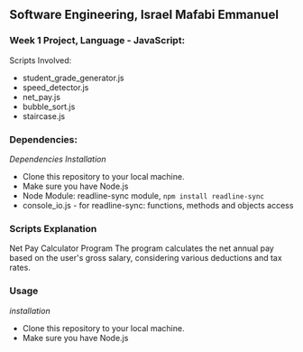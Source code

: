 ## Software Engineering, Israel Mafabi Emmanuel
### Week 1 Project, Language - JavaScript:
Scripts Involved:
- student_grade_generator.js
- speed_detector.js
- net_pay.js
- bubble_sort.js
- staircase.js

### Dependencies:
*Dependencies Installation*
- Clone this repository to your local machine.
- Make sure you have Node.js
- Node Module: readline-sync module, `npm install readline-sync`
- console_io.js - for readline-sync: functions, methods and  objects access

### Scripts Explanation
Net Pay Calculator Program
The program calculates the net annual pay based on the user's
gross salary, considering various deductions and tax rates.

### Usage
*installation*
- Clone this repository to your local machine.
- Make sure you have Node.js
